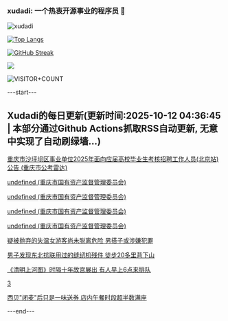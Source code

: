 ### xudadi: 一个热衷开源事业的程序员 👋

![xudadi](https://github-readme-stats-git-masterorgs-github-readme-stats-team.vercel.app/api?username=xudadi)

[![Top Langs](https://github-readme-stats.vercel.app/api/top-langs/?username=xudadi)](https://github.com/anuraghazra/github-readme-stats)

[![GitHub Streak](https://streak-stats.demolab.com?user=xudadi&locale=zh_Hans)](https://git.io/streak-stats)

![](https://raw.githubusercontent.com/xudadi/xudadi/main/assets/github-contribution-grid-snake.svg)

![VISITOR+COUNT](https://komarev.com/ghpvc/?username=xudadi&label=VISITOR+COUNT)


---start---

## Xudadi的每日更新(更新时间:2025-10-12 04:36:45 | 本部分通过Github Actions抓取RSS自动更新, 无意中实现了自动刷绿墙...)

[重庆市沙坪坝区事业单位2025年面向应届高校毕业生考核招聘工作人员(北京站)公告 (重庆市公考雷达)](https://www.gongkaoleida.com/article/2646058)

[undefined (重庆市国有资产监督管理委员会)](https://dadilab.github.io/feeds/all.xml)

[undefined (重庆市国有资产监督管理委员会)](https://dadilab.github.io/feeds/all.xml)

[undefined (重庆市国有资产监督管理委员会)](https://dadilab.github.io/feeds/all.xml)

[undefined (重庆市国有资产监督管理委员会)](https://dadilab.github.io/feeds/all.xml)

[疑被抛弃的失温女游客尚未脱离危险 男搭子或涉嫌犯罪](https://m.163.com/news/article/KBJRD65F0534P59R.html)

[男子发现东北抗联用过的缝纫机残件 徒步20多里背下山](https://m.163.com/news/article/KBK3T4AO053469LG.html)

[《清明上河图》时隔十年故宫展出 有人早上6点来排队](https://m.163.com/news/article/KBK2G19I051492T3.html)

[3](https://m.163.com/touch/news/sub/domestic)

[西贝"闭麦"后只是一味送券 店内午餐时段超半数满座](https://m.163.com/news/article/KBK5Q48I053469LG.html)

---end---
